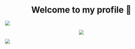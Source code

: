 <h1 align="center">Welcome to my profile 👋</h1>

![](https://user-images.githubusercontent.com/74038190/212284100-561aa473-3905-4a80-b561-0d28506553ee.gif)

<p align="center">
    <img src="https://github-readme-stats.vercel.app/api?username=NexDK&show_icons=true&theme=radical">
</p>

![](https://user-images.githubusercontent.com/74038190/212284100-561aa473-3905-4a80-b561-0d28506553ee.gif)
